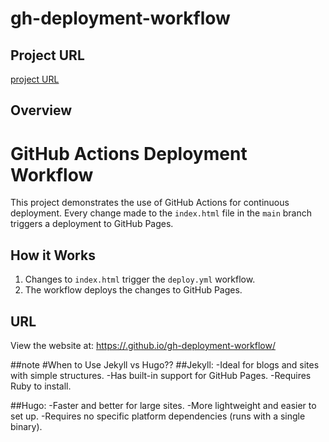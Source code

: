 # gh-deployment-workflow

## Project URL  
[project URL](https://roadmap.sh/projects/github-actions-deployment-workflow) 

 
## Overview
# GitHub Actions Deployment Workflow

This project demonstrates the use of GitHub Actions for continuous deployment. Every change made to the `index.html` file in the `main` branch triggers a deployment to GitHub Pages.

## How it Works
1. Changes to `index.html` trigger the `deploy.yml` workflow.
2. The workflow deploys the changes to GitHub Pages.

## URL
View the website at: [https://<username>.github.io/gh-deployment-workflow/](https://reemsarhan.github.io/gh-deployment-workflow/)

##note
#When to Use Jekyll vs Hugo??
##Jekyll:
-Ideal for blogs and sites with simple structures.
-Has built-in support for GitHub Pages.
-Requires Ruby to install.

##Hugo:
-Faster and better for large sites.
-More lightweight and easier to set up.
-Requires no specific platform dependencies (runs with a single binary).
